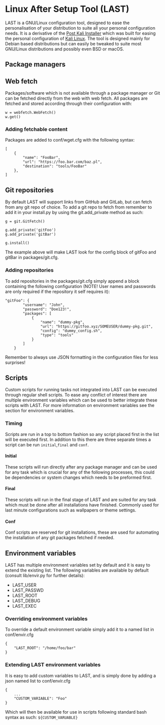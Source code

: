 # Linux After Setup Tool (LAST)
LAST is a GNU/Linux configuration tool, designed to ease the personalisation of your distribution to suite all your 
personal configuration needs. It is a derivative of the [Post Kali Installer][1] which was built for easing the personal 
configuration of [Kali Linux][2]. The tool is designed mainly for Debian based distributions but can easily be tweaked
to suite most GNU/Linux distributions and possibly even BSD or macOS.


## Package managers


## Web fetch
Packages/software which is not available through a package manager or Git can be fetched directly from the web with
web fetch. All packages are fetched and stored according through their configuration with:
```
w = webfetch.WebFetch()
w.get()
```

### Adding fetchable content
Packages are added to conf/wget.cfg with the following syntax:
```
[
    {
        "name": "FooBar",
        "url": "https://foo.bar.com/baz.pl",
        "destination": "tools/FooBar"
    },
]
```

 
## Git repositories
By default LAST will support links from GitHub and GitLab, but can fetch from any git repo of choice.
To add a git repo to fetch from remember to add it in your install.py by using the git.add_private method as such:
```
g = git.GitFetch()

g.add_private('gitFoo')
g.add_private('gitBar')

g.install()
```
The example above will make LAST look for the config block of gitFoo and gitBar in packages/git.cfg.
### Adding repositories
To add repositories in the packages/git.cfg simply append a block containing the following configuration 
(NOTE! User names and passwords are only required if the repository it self requires it):
```
"gitFoo": {
        "username": "John",
        "password": "Doe123!",
        "packages": [
            {
                "name": "dummy-pkg",
                "url": "https://gitfoo.xyz/SOMEUSER/dummy-pkg.git",
                "config": "dummy_config.sh",
                "type": "tools"
            }
        ]
    }
```
Remember to always use JSON formatting in the configuration files for less surprises!


## Scripts
Custom scripts for running tasks not integrated into LAST can be executed through regular shell scripts. 
To ease any conflict of interest there are multiple environment variables which can be used to better integrate these 
scripts with LAST. For more information on environment variables see the section for environment variables.

### Timing
Scripts are run in a top to bottom fashion so any script placed first in the list will be executed first.
In addition to this there are three separate times a script can be run `initial`,`final` and `conf`.

#### Initial
These scripts will run directly after any package manager and can be used for any task which is crucial for any of 
the following processes, this could be dependencies or system changes which needs to be preformed first.  

#### Final
These scripts will run in the final stage of LAST and are suited for any task which must be done after all installations 
have finished. Commonly used for last minute configurations such as wallpapers or theme settings.

#### Conf
Conf scripts are reserved for git installations, these are used for automating the installation of any git packages
fetched if needed.


## Environment variables
LAST has multiple environment variables set by default and it is easy to extend the existing list.
The following variables are available by default (consult lib/envir.py for further details):
* LAST_USER
* LAST_PASSWD
* LAST_ROOT
* LAST_DEBUG
* LAST_EXEC

### Overriding environment variables
To override a default environment variable simply add it to a named list in conf/envir.cfg
```
{
    "LAST_ROOT": "/home/foo/bar"
}
``` 

### Extending LAST environment variables
It is easy to add custom variables to LAST, and is simply done by adding a json named list to conf/envir.cfg
```
{
    ...
    "CUSTOM_VARIABLE": "Foo"
}
```
Which will then be available for use in scripts following standard bash syntax as such: `${CUSTOM_VARUABLE}`


[1]: https://github.com/MOCHZ/PostKaliInstaller
[2]: https://kali.org/